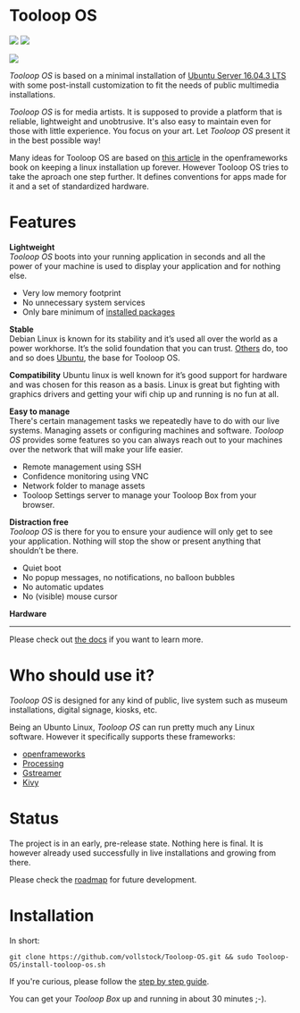 # Tooloop OS

![](https://img.shields.io/badge/status-pre--release-red.svg)
![](https://img.shields.io/github/license/vollstock/tooloop-os.svg)

![](https://github.com/vollstock/Tooloop-OS/wiki/images/tooloop-header.jpg)

*Tooloop OS* is based on a minimal installation of [Ubuntu Server 16.04.3 LTS](https://www.ubuntu.com/download/server) with some post-install customization to fit the needs of public multimedia installations.

*Tooloop OS* is for media artists. It is supposed to provide a platform that is reliable, lightweight and unobtrusive. It's also easy to maintain even for those with little experience. You focus on your art. Let *Tooloop OS* present it in the best possible way!

Many ideas for Tooloop OS are based on [this article](http://openframeworks.cc/ofBook/chapters/installation_up_4evr_linux.html) in the openframeworks book on keeping a linux installation up forever. However Tooloop OS tries to take the aproach one step further. It defines conventions for apps made for it and a set of standardized hardware.


# Features

**Lightweight**  
*Tooloop OS* boots into your running application in seconds and all the power of your machine is used to display your application and for nothing else.  

- Very low memory footprint
- No unnecessary system services
- Only bare minimum of [installed packages](https://github.com/vollstock/Tooloop-OS/wiki/overview)


**Stable**  
Debian Linux is known for its stability and it’s used all over the world as a power workhorse. It’s the solid foundation that you can trust. [Others](http://store.steampowered.com/steamos/) do, too and so does [Ubuntu](http://www.ubuntu.com), the base for Tooloop OS.


**Compatibility**
Ubuntu linux is well known for it’s good support for hardware and was chosen for this reason as a basis. Linux is great but fighting with graphics drivers and getting your wifi chip up and running is no fun at all.


**Easy to manage**  
There's certain management tasks we repeatedly have to do with our live systems. Managing assets or configuring machines and software. *Tooloop OS* provides some features so you can always reach out to your machines over the network that will make your life easier.

- Remote management using SSH
- Confidence monitoring using VNC
- Network folder to manage assets
- Tooloop Settings server to manage your Tooloop Box from your browser.

**Distraction free**  
*Tooloop OS* is there for you to ensure your audience will only get to see your application. Nothing will stop the show or present anything that shouldn’t be there.

- Quiet boot
- No popup messages, no notifications, no balloon bubbles
- No automatic updates
- No (visible) mouse cursor


**Hardware**


-----------------------------------------------------

Please check out [the docs](https://github.com/vollstock/Tooloop-OS/wiki) if you want to learn more.



# Who should use it?

*Tooloop OS* is designed for any kind of public, live system such as museum installations, digital signage, kiosks, etc.

Being an Ubunto Linux, *Tooloop OS* can run pretty much any Linux software. However it specifically supports these frameworks:

- [openframeworks](http://openframeworks.cc/)
- [Processing](https://processing.org)
- [Gstreamer](https://gstreamer.freedesktop.org/)
- [Kivy](https://kivy.org/)


# Status

The project is in an early, pre-release state. Nothing here is final. It is however already used successfully in live installations and growing from there.

Please check the [roadmap](https://github.com/vollstock/Tooloop-OS/wiki/roadmap) for future development.


# Installation

In short:

    git clone https://github.com/vollstock/Tooloop-OS.git && sudo Tooloop-OS/install-tooloop-os.sh

If you're curious, please follow the [step by step guide](https://github.com/vollstock/Tooloop-OS/wiki/Manual-installation).

You can get your *Tooloop Box* up and running in about 30 minutes ;-).

[^1]: 
